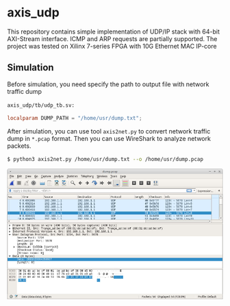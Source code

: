 # axis_udp
This repository contains simple implementation of UDP/IP stack with 64-bit AXI-Stream interface. ICMP and ARP requests are partially supported. The project was tested on Xilinx 7-series FPGA with 10G Ethernet MAC IP-core

## Simulation 

Before simulation, you need specify the path to output file with network traffic dump

`axis_udp/tb/udp_tb.sv:`
```verilog
localparam DUMP_PATH = "/home/usr/dump.txt";
```
After simulation, you can use tool `axis2net.py` to convert network traffic dump in `*.pcap` format. Then you can use WireShark to analyze network packets.

```bash
$ python3 axis2net.py /home/usr/dump.txt --o /home/usr/dump.pcap
```

![WireShark](figs/wireshark.jpg)